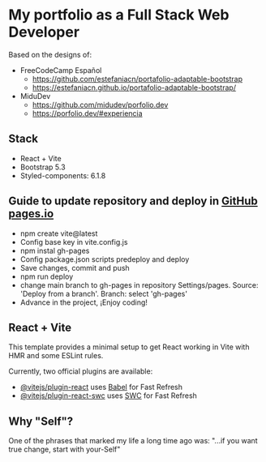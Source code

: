# My portfolio as a Full Stack Web Developer

Based on the designs of:

- FreeCodeCamp Español
  - <https://github.com/estefaniacn/portafolio-adaptable-bootstrap>
  - <https://estefaniacn.github.io/portafolio-adaptable-bootstrap/>
- MiduDev
  - <https://github.com/midudev/porfolio.dev>
  - <https://porfolio.dev/#experiencia>

## Stack

- React + Vite
- Bootstrap 5.3
- Styled-components: 6.1.8

## Guide to update repository and deploy in [GitHub pages.io](https://pages.github.com/)

- npm create vite@latest
- Config base key in vite.config.js
- npm instal gh-pages
- Config package.json scripts predeploy and deploy
- Save changes, commit and push
- npm run deploy
- change main branch to gh-pages in repository Settings/pages. Source: 'Deploy from a branch'. Branch: select 'gh-pages'
- Advance in the project, ¡Enjoy coding!

## React + Vite

This template provides a minimal setup to get React working in Vite with HMR and some ESLint rules.

Currently, two official plugins are available:

- [@vitejs/plugin-react](https://github.com/vitejs/vite-plugin-react/blob/main/packages/plugin-react/README.md) uses [Babel](https://babeljs.io/) for Fast Refresh
- [@vitejs/plugin-react-swc](https://github.com/vitejs/vite-plugin-react-swc) uses [SWC](https://swc.rs/) for Fast Refresh

## Why "Self"?

One of the phrases that marked my life a long time ago was: "...if you want true change, start with your-Self"

